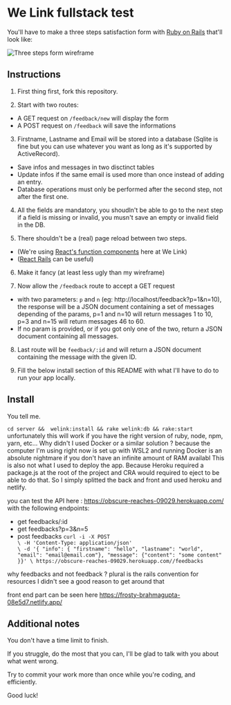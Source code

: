 # We Link fullstack test

You'll have to make a three steps satisfaction form with [Ruby on Rails](https://rubyonrails.org/) that'll look like:

![Three steps form wireframe](https://github.com/we-link/fullstack-test/blob/main/wireframe2.png?raw=true)

## Instructions

1. First thing first, fork this repository.

2. Start with two routes:
  * A GET request on `/feedback/new` will display the form
  * A POST request on `/feedback` will save the informations

3. Firstname, Lastname and Email will be stored into a database (Sqlite is fine but you can use whatever you want as long as it's supported by ActiveRecord).
  * Save infos and messages in two disctinct tables
  * Update infos if the same email is used more than once instead of adding an entry.
  * Database operations must only be performed after the second step, not after the first one.

4. All the fields are mandatory, you shoudln't be able to go to the next step if a field is missing or invalid, you musn't save an empty or invalid field in the DB.

5. There shouldn't be a (real) page reload between two steps.
  * (We're using [React's function components](https://reactjs.org/docs/components-and-props.html#function-and-class-components) here at We Link)
  * ([React Rails](https://github.com/reactjs/react-rails) can be useful)
  
6. Make it fancy (at least less ugly than my wireframe)

7. Now allow the `/feedback` route to accept a GET request
  * with two parameters: `p` and `n` (eg: http://localhost/feedback?p=1&n=10), the response will be a JSON document containing a set of messages depending of the params, p=1 and n=10 will return messages 1 to 10, p=3 and n=15 will return messages 46 to 60.
  * If no param is provided, or if you got only one of the two, return a JSON document containing all messages.
  
8. Last route will be `feedback/:id` and will return a JSON document containing the message with the given ID.

9. Fill the below install section of this README with what I'll have to do to run your app locally.

## Install

You tell me.

`
cd server &&  welink:install && rake welink:db && rake:start
`
unfortunately this will work if you have the right version of ruby, node, npm, yarn, etc...
Why didn't I used Docker or a similar solution ? because the computer I'm using right now is set up with WSL2 and running Docker is an absolute nightmare if you don't have an infinite amount of RAM availabl
This is also not what I used to deploy the app. Because Heroku required a package.js at the root of the project and CRA would required to eject to be able to do that. So I simply splitted the back and front and used heroku and netlify.

you can test the API here : https://obscure-reaches-09029.herokuapp.com/
with the following endpoints: 
* get feedbacks/:id
* get  feedbacks?p=3&n=5
* post feedbacks 
`
 curl -i -X POST                                                              \
     -H 'Content-Type: application/json'                                     \
     -d '{ "info": { "firstname": "hello", "lastname": "world", "email": "email@email.com"}, "message": {"content": "some content" }}' \
     https://obscure-reaches-09029.herokuapp.com//feedbacks
`

why feedbacks and not feedback ? plural is the rails convention for resources I didn't see a good reason to get around that

front end part can be seen here https://frosty-brahmagupta-08e5d7.netlify.app/

## Additional notes

You don't have a time limit to finish. 

If you struggle, do the most that you can, I'll be glad to talk with you about what went wrong.

Try to commit your work more than once while you're coding, and efficiently.

Good luck!

